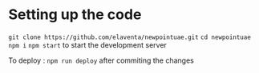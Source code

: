 # Setting up the code

`git clone https://github.com/elaventa/newpointuae.git`
`cd newpointuae`
`npm i`
`npm start` to start the development server

To deploy : `npm run deploy` after commiting the changes